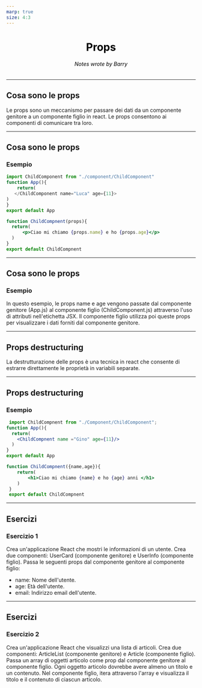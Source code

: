 ```yaml
---
marp: true
size: 4:3
---
```


<style>
  section {
   
    font-family: "Computer Modern", sans-serif;
    color: black;

  }
  h1,h6 {
    text-align: center;
    display: flex;
    justify-content: center;
    align-items: center;
    color: black;

  }
</style>

# Props

###### Notes wrote by Barry 

---
## Cosa sono le props 
Le props sono un meccanismo per passare dei dati da un componente genitore a un componente figlio in react. Le props consentono ai componenti di comunicare tra loro.
 
 ---

## Cosa sono le props 
### Esempio

 ```jsx
 import ChildComponent from "./component/ChildComponent"
 function App(){
     return(
    </ChildComponent name="Luca" age={11}>
 )
 }
 export default App

 ```

  ```jsx
 function ChildCompnent(props){
    return(
        <p>Ciao mi chiamo {props.name} e ho {props.age}</p>
    )
 }
 export default ChildCompnent
 ```
 
 ---

## Cosa sono le props 
### Esempio
In questo esempio, le props name e age vengono passate dal componente genitore (App.js) al componente figlio (ChildComponent.js) attraverso l'uso di attributi nell'etichetta JSX. Il componente figlio utilizza poi queste props per visualizzare i dati forniti dal componente genitore.

---
## Props destructuring
La destrutturazione delle props è una tecnica in react che consente di estrarre direttamente le proprietà in variabili separate.

---
## Props destructuring
### Esempio
```jsx
 import ChildCompnent from "./Component/ChildComponent";
function App(){
  return(
    <ChildCompnent name ="Gino" age={11}/>
  )
}
export default App
```

``` jsx
function ChildCompnent({name,age}){
    return(
        <h1>Ciao mi chiamo {name} e ho {age} anni </h1>
    )
 }
 export default ChildCompnent
```

--- 

## Esercizi 
### Esercizio 1
Crea un'applicazione React che mostri le informazioni di un utente. Crea due componenti: UserCard (componente genitore) e UserInfo (componente figlio). Passa le seguenti props dal componente genitore al componente figlio:

- name: Nome dell'utente.
- age: Età dell'utente.
- email: Indirizzo email dell'utente.

---
 ## Esercizi 
### Esercizio 2
Crea un'applicazione React che visualizzi una lista di articoli. Crea due componenti: ArticleList (componente genitore) e Article (componente figlio). Passa un array di oggetti articolo come prop dal componente genitore al componente figlio. Ogni oggetto articolo dovrebbe avere almeno un titolo e un contenuto. Nel componente figlio, itera attraverso l'array e visualizza il titolo e il contenuto di ciascun articolo.